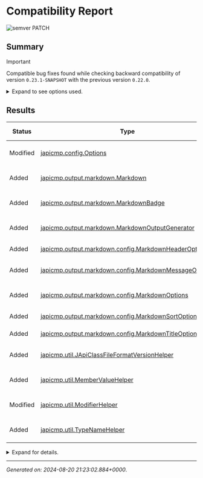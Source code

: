 
# Compatibility Report

![semver PATCH](https://img.shields.io/badge/semver-PATCH-yellow?logo=semver "semver PATCH")

## Summary

> [!IMPORTANT]
>
> Compatible bug fixes found while checking backward compatibility of version `0.23.1-SNAPSHOT` with the previous version `0.22.0`.

<details markdown="1">
<summary>Expand to see options used.</summary>

- **Report only summary**: No
- **Report only changes**: Yes
- **Report only binary-incompatible changes**: No
- **Access modifier filter**: `PROTECTED`
- **Old archives**:
  - ![japicmp 0.22.0](https://img.shields.io/badge/japicmp-0.22.0-blue "japicmp 0.22.0")
- **New archives**:
  - ![japicmp 0.23.1-SNAPSHOT](https://img.shields.io/badge/japicmp-0.23.1_SNAPSHOT-blue "japicmp 0.23.1-SNAPSHOT")
- **Evaluate annotations**: Yes
- **Include synthetic classes and class members**: No
- **Include specific elements**: No
- **Exclude specific elements**: Yes
  - `japicmp.*#__cobertura*()`
  - `japicmp.*#__cobertura*(net.sourceforge.cobertura.coveragedata.LightClassmapListener)`
  - `japicmp.*#__cobertura*`
- **Ignore all missing classes**: No
- **Ignore specific missing classes**: No
- **Treat changes as errors**:
  - Any changes: No
  - Binary incompatible changes: No
  - Source incompatible changes: No
  - Incompatible changes caused by excluded classes: Yes
  - Semantically incompatible changes: No
  - Semantically incompatible changes, including development versions: No
- **Classpath mode**: `ONE_COMMON_CLASSPATH`
- **Old classpath**:
```

```
- **New classpath**:
```

```

</details>


## Results

| Status   | Type                                                    | Serialization       | Compatibility Changes |
|----------|---------------------------------------------------------|---------------------|-----------------------|
| Modified | [japicmp.config.Options]                                | ![Not serializable] | ![Method added to public class] |
| Added    | [japicmp.output.markdown.Markdown]                      | ![Not serializable] | ![Method added to public class] |
| Added    | [japicmp.output.markdown.MarkdownBadge]                 | ![Not serializable] | ![Method added to public class] |
| Added    | [japicmp.output.markdown.MarkdownOutputGenerator]       | ![Not serializable] | ![Method added to public class] |
| Added    | [japicmp.output.markdown.config.MarkdownHeaderOptions]  | ![Not serializable] | ![No changes]         |
| Added    | [japicmp.output.markdown.config.MarkdownMessageOptions] | ![Not serializable] | ![Method added to public class] |
| Added    | [japicmp.output.markdown.config.MarkdownOptions]        | ![Not serializable] | ![Method added to public class] |
| Added    | [japicmp.output.markdown.config.MarkdownSortOptions]    | ![Not serializable] | ![No changes]         |
| Added    | [japicmp.output.markdown.config.MarkdownTitleOptions]   | ![Not serializable] | ![No changes]         |
| Added    | [japicmp.util.JApiClassFileFormatVersionHelper]         | ![Not serializable] | ![Method added to public class] |
| Added    | [japicmp.util.MemberValueHelper]                        | ![Not serializable] | ![Method added to public class] |
| Modified | [japicmp.util.ModifierHelper]                           | ![Not serializable] | ![Method added to public class] |
| Added    | [japicmp.util.TypeNameHelper]                           | ![Not serializable] | ![Method added to public class] |

<details markdown="1">
<summary>Expand for details.</summary>

___

<a id="user-content-japicmp.config.options"></a>
### `japicmp.config.Options`

- [X] Binary-compatible
- [X] Source-compatible
- [X] Serialization-compatible

| Status   | Modifiers | Type  | Name      | Extends    | JDK   | Serialization       | Compatibility Changes |
|----------|-----------|-------|-----------|------------|-------|---------------------|-----------------------|
| Modified | `public`  | Class | `Options` | [`Object`] | JDK 8 | ![Not serializable] | ![No changes]         |


#### Methods

| Status | Modifiers    | Generics | Type          | Method                       | Annotations | Throws | Compatibility Changes |
|--------|--------------|----------|---------------|------------------------------|-------------|--------|-----------------------|
| Added  | **`public`** |          | **`boolean`** | **`isMarkdown`**()           |             |        | ![Method added to public class] |
| Added  | **`public`** |          | **`void`**    | **`setMarkdown`**(`boolean`) |             |        | ![Method added to public class] |

___

<a id="user-content-japicmp.output.markdown.markdown"></a>
### `japicmp.output.markdown.Markdown`

- [X] Binary-compatible
- [X] Source-compatible
- [X] Serialization-compatible

| Status | Modifiers                   | Type      | Name           | Extends        | JDK       | Serialization       | Compatibility Changes |
|--------|-----------------------------|-----------|----------------|----------------|-----------|---------------------|-----------------------|
| Added  | **`public`** **`abstract`** | **Class** | **`Markdown`** | **[`Object`]** | **JDK 8** | ![Not serializable] | ![No changes]         |


#### Constructors

| Status | Modifiers    | Generics | Constructor      | Annotations | Throws | Compatibility Changes |
|--------|--------------|----------|------------------|-------------|--------|-----------------------|
| Added  | **`public`** |          | **`Markdown`**() |             |        | ![No changes]         |


#### Methods

| Status | Modifiers                 | Generics | Type           | Method                        | Annotations | Throws | Compatibility Changes |
|--------|---------------------------|----------|----------------|-------------------------------|-------------|--------|-----------------------|
| Added  | **`static`** **`public`** |          | **[`String`]** | **`angles`**([`String`])      |             |        | ![Method added to public class] |
| Added  | **`static`** **`public`** |          | **[`String`]** | **`backticks`**([`String`])   |             |        | ![Method added to public class] |
| Added  | **`static`** **`public`** |          | **[`String`]** | **`brackets`**([`String`])    |             |        | ![Method added to public class] |
| Added  | **`static`** **`public`** |          | **[`String`]** | **`parenthesis`**([`String`]) |             |        | ![Method added to public class] |
| Added  | **`static`** **`public`** |          | **[`String`]** | **`quotes`**([`String`])      |             |        | ![Method added to public class] |


#### Fields

| Status | Modifiers                             | Type                                       | Name                       | Annotations | Compatibility Changes |
|--------|---------------------------------------|--------------------------------------------|----------------------------|-------------|-----------------------|
| Added  | **`public`** **`static`** **`final`** | **[`String`]**                             | `ANGLE_CLOSE`              |             | ![No changes]         |
| Added  | **`public`** **`static`** **`final`** | **[`String`]**                             | `ANGLE_OPEN`               |             | ![No changes]         |
| Added  | **`public`** **`static`** **`final`** | **[`String`]**                             | `BACKSLASH`                |             | ![No changes]         |
| Added  | **`public`** **`static`** **`final`** | **[`String`]**                             | `BACKTICK`                 |             | ![No changes]         |
| Added  | **`public`** **`static`** **`final`** | **[`String`]**                             | `BANG`                     |             | ![No changes]         |
| Added  | **`public`** **`static`** **`final`** | **[`Collector<CharSequence, ?, String>`]** | `BR`                       |             | ![No changes]         |
| Added  | **`public`** **`static`** **`final`** | **[`String`]**                             | `BRACKET_CLOSE`            |             | ![No changes]         |
| Added  | **`public`** **`static`** **`final`** | **[`String`]**                             | `BRACKET_OPEN`             |             | ![No changes]         |
| Added  | **`public`** **`static`** **`final`** | **[`String`]**                             | `COLON`                    |             | ![No changes]         |
| Added  | **`public`** **`static`** **`final`** | **[`Collector<CharSequence, ?, String>`]** | `CSV`                      |             | ![No changes]         |
| Added  | **`public`** **`static`** **`final`** | **[`String`]**                             | `DASH`                     |             | ![No changes]         |
| Added  | **`public`** **`static`** **`final`** | **[`String`]**                             | `DOT`                      |             | ![No changes]         |
| Added  | **`public`** **`static`** **`final`** | **[`String`]**                             | `EMPTY`                    |             | ![No changes]         |
| Added  | **`public`** **`static`** **`final`** | **[`String`]**                             | `EOL`                      |             | ![No changes]         |
| Added  | **`public`** **`static`** **`final`** | **[`String`]**                             | `EQUAL`                    |             | ![No changes]         |
| Added  | **`public`** **`static`** **`final`** | **[`String`]**                             | `HASH`                     |             | ![No changes]         |
| Added  | **`public`** **`static`** **`final`** | **[`Collector<CharSequence, ?, String>`]** | `LINES`                    |             | ![No changes]         |
| Added  | **`public`** **`static`** **`final`** | **[`String`]**                             | `MARKDOWN_HORIZONTAL_RULE` |             | ![No changes]         |
| Added  | **`public`** **`static`** **`final`** | **[`String`]**                             | `PARAGRAPH`                |             | ![No changes]         |
| Added  | **`public`** **`static`** **`final`** | **[`String`]**                             | `PARENTHESIS_CLOSE`        |             | ![No changes]         |
| Added  | **`public`** **`static`** **`final`** | **[`String`]**                             | `PARENTHESIS_OPEN`         |             | ![No changes]         |
| Added  | **`public`** **`static`** **`final`** | **`char`**                                 | `PIPE`                     |             | ![No changes]         |
| Added  | **`public`** **`static`** **`final`** | **[`String`]**                             | `QUOTE`                    |             | ![No changes]         |
| Added  | **`public`** **`static`** **`final`** | **[`String`]**                             | `SPACE`                    |             | ![No changes]         |
| Added  | **`public`** **`static`** **`final`** | **[`Collector<CharSequence, ?, String>`]** | `SPACES`                   |             | ![No changes]         |
| Added  | **`public`** **`static`** **`final`** | **[`String`]**                             | `UNDERSCORE`               |             | ![No changes]         |

___

<a id="user-content-japicmp.output.markdown.markdownbadge"></a>
### `japicmp.output.markdown.MarkdownBadge`

- [X] Binary-compatible
- [X] Source-compatible
- [X] Serialization-compatible

| Status | Modifiers    | Type      | Name                | Extends          | JDK       | Serialization       | Compatibility Changes |
|--------|--------------|-----------|---------------------|------------------|-----------|---------------------|-----------------------|
| Added  | **`public`** | **Class** | **`MarkdownBadge`** | **[`Markdown`]** | **JDK 8** | ![Not serializable] | ![No changes]         |


#### Constructors

| Status | Modifiers    | Generics | Constructor                                             | Annotations | Throws | Compatibility Changes |
|--------|--------------|----------|---------------------------------------------------------|-------------|--------|-----------------------|
| Added  | **`public`** |          | **`MarkdownBadge`**([`String`], [`String`], [`String`]) |             |        | ![No changes]         |
| Added  | **`public`** |          | **`MarkdownBadge`**([`String`], [`String`], [`String`], [`String`]) |  |       | ![No changes]         |


#### Methods

| Status | Modifiers    | Generics | Type                     | Method                                                           | Annotations | Throws | Compatibility Changes |
|--------|--------------|----------|--------------------------|------------------------------------------------------------------|-------------|--------|-----------------------|
| Added  | **`public`** |          | **[`MarkdownRefImage`]** | **`toRefImage`**([`MarkdownReferences`], [`String`], [`String`]) |             |        | ![Method added to public class] |
| Added  | **`public`** |          | **[`MarkdownRefImage`]** | **`toRefImage`**([`MarkdownReferences`], [`String`])             |             |        | ![Method added to public class] |
| Added  | **`public`** |          | **[`MarkdownRefImage`]** | **`toRefImage`**([`MarkdownReferences`])                         |             |        | ![Method added to public class] |
| Added  | **`public`** |          | **[`String`]**           | **`toString`**()                                                 |             |        | ![Method added to public class] |

___

<a id="user-content-japicmp.output.markdown.markdownoutputgenerator"></a>
### `japicmp.output.markdown.MarkdownOutputGenerator`

- [X] Binary-compatible
- [X] Source-compatible
- [X] Serialization-compatible

| Status | Modifiers    | Type      | Name                          | Extends                    | JDK       | Serialization       | Compatibility Changes |
|--------|--------------|-----------|-------------------------------|----------------------------|-----------|---------------------|-----------------------|
| Added  | **`public`** | **Class** | **`MarkdownOutputGenerator`** | **[`OutputGenerator<T>`]** | **JDK 8** | ![Not serializable] | ![No changes]         |


#### Constructors

| Status | Modifiers    | Generics | Constructor                                                     | Annotations | Throws | Compatibility Changes |
|--------|--------------|----------|-----------------------------------------------------------------|-------------|--------|-----------------------|
| Added  | **`public`** |          | **`MarkdownOutputGenerator`**([`MarkdownOptions`], [`List<JApiClass>`]) |     |        | ![No changes]         |
| Added  | **`public`** |          | **`MarkdownOutputGenerator`**([`Options`], [`List<JApiClass>`]) |             |        | ![No changes]         |


#### Methods

| Status | Modifiers    | Generics | Type           | Method           | Annotations | Throws | Compatibility Changes |
|--------|--------------|----------|----------------|------------------|-------------|--------|-----------------------|
| Added  | **`public`** |          | **[`String`]** | **`generate`**() |             |        | ![Method added to public class] |

___

<a id="user-content-japicmp.output.markdown.config.markdownheaderoptions"></a>
### `japicmp.output.markdown.config.MarkdownHeaderOptions`

- [X] Binary-compatible
- [X] Source-compatible
- [X] Serialization-compatible

| Status | Modifiers    | Type      | Name                        | Extends        | JDK       | Serialization       | Compatibility Changes |
|--------|--------------|-----------|-----------------------------|----------------|-----------|---------------------|-----------------------|
| Added  | **`public`** | **Class** | **`MarkdownHeaderOptions`** | **[`Object`]** | **JDK 8** | ![Not serializable] | ![No changes]         |


#### Constructors

| Status | Modifiers    | Generics | Constructor                   | Annotations | Throws | Compatibility Changes |
|--------|--------------|----------|-------------------------------|-------------|--------|-----------------------|
| Added  | **`public`** |          | **`MarkdownHeaderOptions`**() |             |        | ![No changes]         |


#### Fields

| Status | Modifiers    | Type           | Name                           | Annotations | Compatibility Changes |
|--------|--------------|----------------|--------------------------------|-------------|-----------------------|
| Added  | **`public`** | **[`String`]** | `annotationName`               |             | ![No changes]         |
| Added  | **`public`** | **[`String`]** | `annotations`                  |             | ![No changes]         |
| Added  | **`public`** | **[`String`]** | `classJdk`                     |             | ![No changes]         |
| Added  | **`public`** | **[`String`]** | `className`                    |             | ![No changes]         |
| Added  | **`public`** | **[`String`]** | `classType`                    |             | ![No changes]         |
| Added  | **`public`** | **[`String`]** | `compatibilityChanges`         |             | ![No changes]         |
| Added  | **`public`** | **[`String`]** | `constructorNameAndParameters` |             | ![No changes]         |
| Added  | **`public`** | **[`String`]** | `exceptions`                   |             | ![No changes]         |
| Added  | **`public`** | **[`String`]** | `fieldName`                    |             | ![No changes]         |
| Added  | **`public`** | **[`String`]** | `fieldType`                    |             | ![No changes]         |
| Added  | **`public`** | **[`String`]** | `genericTemplateName`          |             | ![No changes]         |
| Added  | **`public`** | **[`String`]** | `genericTemplateType`          |             | ![No changes]         |
| Added  | **`public`** | **[`String`]** | `generics`                     |             | ![No changes]         |
| Added  | **`public`** | **[`String`]** | `interfaceName`                |             | ![No changes]         |
| Added  | **`public`** | **[`String`]** | `methodNameAndParameters`      |             | ![No changes]         |
| Added  | **`public`** | **[`String`]** | `methodReturnType`             |             | ![No changes]         |
| Added  | **`public`** | **[`String`]** | `modifiers`                    |             | ![No changes]         |
| Added  | **`public`** | **[`String`]** | `serialization`                |             | ![No changes]         |
| Added  | **`public`** | **[`String`]** | `status`                       |             | ![No changes]         |
| Added  | **`public`** | **[`String`]** | `superclass`                   |             | ![No changes]         |
| Added  | **`public`** | **[`String`]** | `type`                         |             | ![No changes]         |

___

<a id="user-content-japicmp.output.markdown.config.markdownmessageoptions"></a>
### `japicmp.output.markdown.config.MarkdownMessageOptions`

- [X] Binary-compatible
- [X] Source-compatible
- [X] Serialization-compatible

| Status | Modifiers    | Type      | Name                         | Extends        | JDK       | Serialization       | Compatibility Changes |
|--------|--------------|-----------|------------------------------|----------------|-----------|---------------------|-----------------------|
| Added  | **`public`** | **Class** | **`MarkdownMessageOptions`** | **[`Object`]** | **JDK 8** | ![Not serializable] | ![No changes]         |


#### Constructors

| Status | Modifiers    | Generics | Constructor                    | Annotations | Throws | Compatibility Changes |
|--------|--------------|----------|--------------------------------|-------------|--------|-----------------------|
| Added  | **`public`** |          | **`MarkdownMessageOptions`**() |             |        | ![No changes]         |


#### Methods

| Status | Modifiers    | Generics | Type           | Method                                               | Annotations | Throws | Compatibility Changes |
|--------|--------------|----------|----------------|------------------------------------------------------|-------------|--------|-----------------------|
| Added  | **`public`** |          | **[`String`]** | **`checkbox`**(`boolean`)                            |             |        | ![Method added to public class] |
| Added  | **`public`** |          | **[`String`]** | **`getClassType`**([`Optional<ClassType>`])          |             |        | ![Method added to public class] |
| Added  | **`public`** |          | **[`String`]** | **`getCurrentTimestamp`**()                          |             |        | ![Method added to public class] |
| Added  | **`public`** |          | **[`String`]** | **`getSemanticColor`**([`JApiSemanticVersionLevel`]) |             |        | ![Method added to public class] |
| Added  | **`public`** |          | **[`String`]** | **`getSemverBadge`**([`String`])                     |             |        | ![Method added to public class] |
| Added  | **`public`** |          | **[`String`]** | **`getSummaryMessage`**([`String`])                  |             |        | ![Method added to public class] |
| Added  | **`public`** |          | **[`String`]** | **`yesNo`**(`boolean`)                               |             |        | ![Method added to public class] |


#### Fields

| Status | Modifiers    | Type                                                  | Name                                                          | Annotations | Compatibility Changes |
|--------|--------------|-------------------------------------------------------|---------------------------------------------------------------|-------------|-----------------------|
| Added  | **`public`** | **[`String`]**                                        | `accessModifierFilter`                                        |             | ![No changes]         |
| Added  | **`public`** | **[`String`]**                                        | `added`                                                       |             | ![No changes]         |
| Added  | **`public`** | **[`String`]**                                        | `anyChanges`                                                  |             | ![No changes]         |
| Added  | **`public`** | **[`String`]**                                        | `badgeMajorChanges`                                           |             | ![No changes]         |
| Added  | **`public`** | **[`String`]**                                        | `badgeMinorChanges`                                           |             | ![No changes]         |
| Added  | **`public`** | **[`String`]**                                        | `badgeNoChanges`                                              |             | ![No changes]         |
| Added  | **`public`** | **[`String`]**                                        | `badgePatchChanges`                                           |             | ![No changes]         |
| Added  | **`public`** | **[`String`]**                                        | `binaryIncompatibleChanges`                                   |             | ![No changes]         |
| Added  | **`public`** | **[`String`]**                                        | `checked`                                                     |             | ![No changes]         |
| Added  | **`public`** | **[`String`]**                                        | `classpathMode`                                               |             | ![No changes]         |
| Added  | **`public`** | **[`String`]**                                        | `colorMajorChanges`                                           |             | ![No changes]         |
| Added  | **`public`** | **[`String`]**                                        | `colorMinorChanges`                                           |             | ![No changes]         |
| Added  | **`public`** | **[`String`]**                                        | `colorNoChanges`                                              |             | ![No changes]         |
| Added  | **`public`** | **[`String`]**                                        | `colorPatchChanges`                                           |             | ![No changes]         |
| Added  | **`public`** | **[`String`]**                                        | `colorVersionNumber`                                          |             | ![No changes]         |
| Added  | **`public`** | **[`String`]**                                        | `compatibilityBinary`                                         |             | ![No changes]         |
| Added  | **`public`** | **[`Map<JApiCompatibilityChangeType, String>`]**      | `compatibilityChangeType`                                     |             | ![No changes]         |
| Added  | **`public`** | **[`String`]**                                        | `compatibilitySerialization`                                  |             | ![No changes]         |
| Added  | **`public`** | **[`String`]**                                        | `compatibilitySource`                                         |             | ![No changes]         |
| Added  | **`public`** | **[`String`]**                                        | `dateTimeFormat`                                              |             | ![No changes]         |
| Added  | **`public`** | **[`String`]**                                        | `evaluateAnnotations`                                         |             | ![No changes]         |
| Added  | **`public`** | **[`String`]**                                        | `excludeSpecificElements`                                     |             | ![No changes]         |
| Added  | **`public`** | **[`String`]**                                        | `expandOptions`                                               |             | ![No changes]         |
| Added  | **`public`** | **[`String`]**                                        | `expandResults`                                               |             | ![No changes]         |
| Added  | **`public`** | **[`String`]**                                        | `generatedOn`                                                 |             | ![No changes]         |
| Added  | **`public`** | **[`String`]**                                        | `ignoreAllMissingClasses`                                     |             | ![No changes]         |
| Added  | **`public`** | **[`String`]**                                        | `ignoreSpecificMissingClasses`                                |             | ![No changes]         |
| Added  | **`public`** | **[`String`]**                                        | `includeSpecificElements`                                     |             | ![No changes]         |
| Added  | **`public`** | **[`String`]**                                        | `includeSynthetic`                                            |             | ![No changes]         |
| Added  | **`public`** | **[`String`]**                                        | `incompatibleChangesCausedByExcludedClasses`                  |             | ![No changes]         |
| Added  | **`public`** | **[`String`]**                                        | `manyNewArchives`                                             |             | ![No changes]         |
| Added  | **`public`** | **[`String`]**                                        | `manyOldArchives`                                             |             | ![No changes]         |
| Added  | **`public`** | **[`String`]**                                        | `modified`                                                    |             | ![No changes]         |
| Added  | **`public`** | **[`String`]**                                        | `newArchives`                                                 |             | ![No changes]         |
| Added  | **`public`** | **[`String`]**                                        | `newClasspath`                                                |             | ![No changes]         |
| Added  | **`public`** | **[`String`]**                                        | `no`                                                          |             | ![No changes]         |
| Added  | **`public`** | **[`String`]**                                        | `noCompatibilityChanges`                                      |             | ![No changes]         |
| Added  | **`public`** | **[`String`]**                                        | `oldArchives`                                                 |             | ![No changes]         |
| Added  | **`public`** | **[`String`]**                                        | `oldClasspath`                                                |             | ![No changes]         |
| Added  | **`public`** | **[`String`]**                                        | `oneNewVersion`                                               |             | ![No changes]         |
| Added  | **`public`** | **[`String`]**                                        | `oneOldVersion`                                               |             | ![No changes]         |
| Added  | **`public`** | **[`String`]**                                        | `removed`                                                     |             | ![No changes]         |
| Added  | **`public`** | **[`String`]**                                        | `reportOnlyBinaryIncompatibleChanges`                         |             | ![No changes]         |
| Added  | **`public`** | **[`String`]**                                        | `reportOnlyChanges`                                           |             | ![No changes]         |
| Added  | **`public`** | **[`String`]**                                        | `reportOnlySummary`                                           |             | ![No changes]         |
| Added  | **`public`** | **[`String`]**                                        | `semanticallyIncompatibleChanges`                             |             | ![No changes]         |
| Added  | **`public`** | **[`String`]**                                        | `semanticallyIncompatibleChangesIncludingDevelopmentVersions` |             | ![No changes]         |
| Added  | **`public`** | **[`Map<JApiJavaObjectS…tionChangeStatus, String>`]** | `serializationCompatibility`                                  |             | ![No changes]         |
| Added  | **`public`** | **[`String`]**                                        | `sourceIncompatibleChanges`                                   |             | ![No changes]         |
| Added  | **`public`** | **[`String`]**                                        | `statusBinaryIncompatible`                                    |             | ![No changes]         |
| Added  | **`public`** | **[`String`]**                                        | `statusIncompatible`                                          |             | ![No changes]         |
| Added  | **`public`** | **[`String`]**                                        | `statusModified`                                              |             | ![No changes]         |
| Added  | **`public`** | **[`String`]**                                        | `statusNew`                                                   |             | ![No changes]         |
| Added  | **`public`** | **[`String`]**                                        | `statusRemoved`                                               |             | ![No changes]         |
| Added  | **`public`** | **[`String`]**                                        | `statusSerializationIncompatible`                             |             | ![No changes]         |
| Added  | **`public`** | **[`String`]**                                        | `statusSourceIncompatible`                                    |             | ![No changes]         |
| Added  | **`public`** | **[`String`]**                                        | `statusUnchanged`                                             |             | ![No changes]         |
| Added  | **`public`** | **[`String`]**                                        | `summaryMajorChanges`                                         |             | ![No changes]         |
| Added  | **`public`** | **[`String`]**                                        | `summaryMinorChanges`                                         |             | ![No changes]         |
| Added  | **`public`** | **[`String`]**                                        | `summaryNoChanges`                                            |             | ![No changes]         |
| Added  | **`public`** | **[`String`]**                                        | `summaryPatchChanges`                                         |             | ![No changes]         |
| Added  | **`public`** | **[`String`]**                                        | `treatChangesAsErrors`                                        |             | ![No changes]         |
| Added  | **`public`** | **[`String`]**                                        | `typeAnnotation`                                              |             | ![No changes]         |
| Added  | **`public`** | **[`String`]**                                        | `typeClass`                                                   |             | ![No changes]         |
| Added  | **`public`** | **[`String`]**                                        | `typeEnum`                                                    |             | ![No changes]         |
| Added  | **`public`** | **[`String`]**                                        | `typeInterface`                                               |             | ![No changes]         |
| Added  | **`public`** | **[`String`]**                                        | `unchanged`                                                   |             | ![No changes]         |
| Added  | **`public`** | **[`String`]**                                        | `unchecked`                                                   |             | ![No changes]         |
| Added  | **`public`** | **[`String`]**                                        | `unknownVersion`                                              |             | ![No changes]         |
| Added  | **`public`** | **[`String`]**                                        | `warningAllMissingClassesIgnored`                             |             | ![No changes]         |
| Added  | **`public`** | **[`String`]**                                        | `warningSomeMissingClassesIgnored`                            |             | ![No changes]         |
| Added  | **`public`** | **[`String`]**                                        | `yes`                                                         |             | ![No changes]         |

___

<a id="user-content-japicmp.output.markdown.config.markdownoptions"></a>
### `japicmp.output.markdown.config.MarkdownOptions`

- [X] Binary-compatible
- [X] Source-compatible
- [X] Serialization-compatible

| Status | Modifiers    | Type      | Name                  | Extends        | JDK       | Serialization       | Compatibility Changes |
|--------|--------------|-----------|-----------------------|----------------|-----------|---------------------|-----------------------|
| Added  | **`public`** | **Class** | **`MarkdownOptions`** | **[`Object`]** | **JDK 8** | ![Not serializable] | ![No changes]         |


#### Methods

| Status | Modifiers                 | Generics | Type                    | Method                                | Annotations | Throws | Compatibility Changes |
|--------|---------------------------|----------|-------------------------|---------------------------------------|-------------|--------|-----------------------|
| Added  | **`static`** **`public`** |          | **[`MarkdownOptions`]** | **`newDefault`**()                    |             |        | ![Method added to public class] |
| Added  | **`static`** **`public`** |          | **[`MarkdownOptions`]** | **`newDefault`**([`Options`])         |             |        | ![Method added to public class] |
| Added  | **`public`**              |          | **`void`**              | **`setTargetNewVersion`**([`String`]) |             |        | ![Method added to public class] |
| Added  | **`public`**              |          | **`void`**              | **`setTargetOldVersion`**([`String`]) |             |        | ![Method added to public class] |


#### Fields

| Status | Modifiers    | Type                           | Name               | Annotations | Compatibility Changes |
|--------|--------------|--------------------------------|--------------------|-------------|-----------------------|
| Added  | **`public`** | **[`MarkdownHeaderOptions`]**  | `header`           |             | ![No changes]         |
| Added  | **`public`** | **[`MarkdownMessageOptions`]** | `message`          |             | ![No changes]         |
| Added  | **`public`** | **[`Options`]**                | `options`          |             | ![No changes]         |
| Added  | **`public`** | **[`MarkdownSortOptions`]**    | `sort`             |             | ![No changes]         |
| Added  | **`public`** | **[`Optional<String>`]**       | `targetNewVersion` |             | ![No changes]         |
| Added  | **`public`** | **[`Optional<String>`]**       | `targetOldVersion` |             | ![No changes]         |
| Added  | **`public`** | **[`MarkdownTitleOptions`]**   | `title`            |             | ![No changes]         |

___

<a id="user-content-japicmp.output.markdown.config.markdownsortoptions"></a>
### `japicmp.output.markdown.config.MarkdownSortOptions`

- [X] Binary-compatible
- [X] Source-compatible
- [X] Serialization-compatible

| Status | Modifiers    | Type      | Name                      | Extends        | JDK       | Serialization       | Compatibility Changes |
|--------|--------------|-----------|---------------------------|----------------|-----------|---------------------|-----------------------|
| Added  | **`public`** | **Class** | **`MarkdownSortOptions`** | **[`Object`]** | **JDK 8** | ![Not serializable] | ![No changes]         |


#### Constructors

| Status | Modifiers    | Generics | Constructor                 | Annotations | Throws | Compatibility Changes |
|--------|--------------|----------|-----------------------------|-------------|--------|-----------------------|
| Added  | **`public`** |          | **`MarkdownSortOptions`**() |             |        | ![No changes]         |


#### Fields

| Status | Modifiers    | Type                                         | Name           | Annotations | Compatibility Changes |
|--------|--------------|----------------------------------------------|----------------|-------------|-----------------------|
| Added  | **`public`** | **[`Comparator<JApiAnnotation>`]**           | `annotations`  |             | ![No changes]         |
| Added  | **`public`** | **[`Comparator<JApiClass>`]**                | `classes`      |             | ![No changes]         |
| Added  | **`public`** | **[`Comparator<JApiConstructor>`]**          | `constructors` |             | ![No changes]         |
| Added  | **`public`** | **[`Comparator<JApiField>`]**                | `fields`       |             | ![No changes]         |
| Added  | **`public`** | **[`Comparator<JApiGenericTemplate>`]**      | `generics`     |             | ![No changes]         |
| Added  | **`public`** | **[`Comparator<JApiImplementedInterface>`]** | `interfaces`   |             | ![No changes]         |
| Added  | **`public`** | **[`Comparator<JApiMethod>`]**               | `methods`      |             | ![No changes]         |

___

<a id="user-content-japicmp.output.markdown.config.markdowntitleoptions"></a>
### `japicmp.output.markdown.config.MarkdownTitleOptions`

- [X] Binary-compatible
- [X] Source-compatible
- [X] Serialization-compatible

| Status | Modifiers    | Type      | Name                       | Extends        | JDK       | Serialization       | Compatibility Changes |
|--------|--------------|-----------|----------------------------|----------------|-----------|---------------------|-----------------------|
| Added  | **`public`** | **Class** | **`MarkdownTitleOptions`** | **[`Object`]** | **JDK 8** | ![Not serializable] | ![No changes]         |


#### Constructors

| Status | Modifiers    | Generics | Constructor                  | Annotations | Throws | Compatibility Changes |
|--------|--------------|----------|------------------------------|-------------|--------|-----------------------|
| Added  | **`public`** |          | **`MarkdownTitleOptions`**() |             |        | ![No changes]         |


#### Fields

| Status | Modifiers    | Type           | Name              | Annotations | Compatibility Changes |
|--------|--------------|----------------|-------------------|-------------|-----------------------|
| Added  | **`public`** | **[`String`]** | `annotations`     |             | ![No changes]         |
| Added  | **`public`** | **[`String`]** | `constructors`    |             | ![No changes]         |
| Added  | **`public`** | **[`String`]** | `fields`          |             | ![No changes]         |
| Added  | **`public`** | **[`String`]** | `generics`        |             | ![No changes]         |
| Added  | **`public`** | **[`String`]** | `interfaces`      |             | ![No changes]         |
| Added  | **`public`** | **[`String`]** | `methods`         |             | ![No changes]         |
| Added  | **`public`** | **[`String`]** | `report`          |             | ![No changes]         |
| Added  | **`public`** | **[`String`]** | `results`         |             | ![No changes]         |
| Added  | **`public`** | **[`String`]** | `summary`         |             | ![No changes]         |
| Added  | **`public`** | **`int`**      | `topHeadingLevel` |             | ![No changes]         |

___

<a id="user-content-japicmp.util.japiclassfileformatversionhelper"></a>
### `japicmp.util.JApiClassFileFormatVersionHelper`

- [X] Binary-compatible
- [X] Source-compatible
- [X] Serialization-compatible

| Status | Modifiers    | Type      | Name                                   | Extends        | JDK       | Serialization       | Compatibility Changes |
|--------|--------------|-----------|----------------------------------------|----------------|-----------|---------------------|-----------------------|
| Added  | **`public`** | **Class** | **`JApiClassFileFormatVersionHelper`** | **[`Object`]** | **JDK 8** | ![Not serializable] | ![No changes]         |


#### Methods

| Status | Modifiers                 | Generics | Type           | Method                                                 | Annotations | Throws | Compatibility Changes |
|--------|---------------------------|----------|----------------|--------------------------------------------------------|-------------|--------|-----------------------|
| Added  | **`static`** **`public`** |          | **[`String`]** | **`getNewJdkVersion`**([`JApiClassFileFormatVersion`]) |             |        | ![Method added to public class] |
| Added  | **`static`** **`public`** |          | **[`String`]** | **`getOldJdkVersion`**([`JApiClassFileFormatVersion`]) |             |        | ![Method added to public class] |

___

<a id="user-content-japicmp.util.membervaluehelper"></a>
### `japicmp.util.MemberValueHelper`

- [X] Binary-compatible
- [X] Source-compatible
- [X] Serialization-compatible

| Status | Modifiers    | Type      | Name                    | Extends        | JDK       | Serialization       | Compatibility Changes |
|--------|--------------|-----------|-------------------------|----------------|-----------|---------------------|-----------------------|
| Added  | **`public`** | **Class** | **`MemberValueHelper`** | **[`Object`]** | **JDK 8** | ![Not serializable] | ![No changes]         |


#### Methods

| Status | Modifiers                 | Generics | Type           | Method                                              | Annotations | Throws | Compatibility Changes |
|--------|---------------------------|----------|----------------|-----------------------------------------------------|-------------|--------|-----------------------|
| Added  | **`static`** **`public`** |          | **[`String`]** | **`formatMemberValue`**([`MemberValue`], `boolean`) |             |        | ![Method added to public class] |

___

<a id="user-content-japicmp.util.modifierhelper"></a>
### `japicmp.util.ModifierHelper`

- [X] Binary-compatible
- [X] Source-compatible
- [X] Serialization-compatible

| Status   | Modifiers | Type  | Name             | Extends    | JDK   | Serialization       | Compatibility Changes |
|----------|-----------|-------|------------------|------------|-------|---------------------|-----------------------|
| Modified | `public`  | Class | `ModifierHelper` | [`Object`] | JDK 8 | ![Not serializable] | ![No changes]         |


#### Methods

| Status | Modifiers                 | Generics | Type                     | Method | Annotations | Throws | Compatibility Changes |
|--------|---------------------------|----------|--------------------------|--------|-------------|--------|-----------------------|
| Added  | **`static`** **`public`** |          | **[`Optional<String>`]** | **`getNewModifierName`**([`JApiModifier<? extends Enum<? extends Enum<? extends ?>>>`]) |  |  | ![Method added to public class] |
| Added  | **`static`** **`public`** |          | **[`Optional<String>`]** | **`getOldModifierName`**([`JApiModifier<? extends Enum<? extends Enum<? extends ?>>>`]) |  |  | ![Method added to public class] |

___

<a id="user-content-japicmp.util.typenamehelper"></a>
### `japicmp.util.TypeNameHelper`

- [X] Binary-compatible
- [X] Source-compatible
- [X] Serialization-compatible

| Status | Modifiers    | Type      | Name                 | Extends        | JDK       | Serialization       | Compatibility Changes |
|--------|--------------|-----------|----------------------|----------------|-----------|---------------------|-----------------------|
| Added  | **`public`** | **Class** | **`TypeNameHelper`** | **[`Object`]** | **JDK 8** | ![Not serializable] | ![No changes]         |


#### Methods

| Status | Modifiers                 | Generics | Type           | Method | Annotations | Throws | Compatibility Changes |
|--------|---------------------------|----------|----------------|--------|-------------|--------|-----------------------|
| Added  | **`static`** **`public`** |          | **[`String`]** | **`formatGenericTemplate`**([`String`], [`String`], [`List<JApiGenericType>`], `boolean`) |  |  | ![Method added to public class] |
| Added  | **`static`** **`public`** |          | **[`String`]** | **`formatParameterTypeName`**([`JApiBehavior`], [`JApiParameter`], [`Optional<VarargsModifier>`], [`List<JApiGenericType>`], `boolean`) |  |  | ![Method added to public class] |
| Added  | **`static`** **`public`** |          | **[`String`]** | **`formatTypeName`**([`String`], [`List<JApiGenericType>`], `int`) |  |  | ![Method added to public class] |
| Added  | **`static`** **`public`** |          | **[`String`]** | **`formatTypeName`**([`String`], [`JApiHasChangeStatus`], [`JApiHasGenericTemplates`], `int`) |  |  | ![Method added to public class] |
| Added  | **`static`** **`public`** |          | **[`String`]** | **`formatTypeName`**([`String`], [`List<JApiGenericType>`], `boolean`) |  |  | ![Method added to public class] |
| Added  | **`static`** **`public`** |          | **[`String`]** | **`formatTypeName`**([`String`], [`JApiHasChangeStatus`], [`JApiHasGenericTemplates`], `boolean`) |  |  | ![Method added to public class] |


</details>


___

*Generated on: 2024-08-20 21:23:02.884+0000*.

[Method added to public class]: https://img.shields.io/badge/Method_added_to_public_class-yellow "Method added to public class"
[No changes]: https://img.shields.io/badge/No_changes-green "No changes"
[Not serializable]: https://img.shields.io/badge/Not_serializable-green "Not serializable"
[`Collector<CharSequence, ?, String>`]: # "java.util.stream.Collector<java.lang.CharSequence, ?, java.lang.String>"
[`Comparator<JApiAnnotation>`]: # "java.util.Comparator<japicmp.model.JApiAnnotation>"
[`Comparator<JApiClass>`]: # "java.util.Comparator<japicmp.model.JApiClass>"
[`Comparator<JApiConstructor>`]: # "java.util.Comparator<japicmp.model.JApiConstructor>"
[`Comparator<JApiField>`]: # "java.util.Comparator<japicmp.model.JApiField>"
[`Comparator<JApiGenericTemplate>`]: # "java.util.Comparator<japicmp.model.JApiGenericTemplate>"
[`Comparator<JApiImplementedInterface>`]: # "java.util.Comparator<japicmp.model.JApiImplementedInterface>"
[`Comparator<JApiMethod>`]: # "java.util.Comparator<japicmp.model.JApiMethod>"
[`JApiBehavior`]: # "japicmp.model.JApiBehavior"
[`JApiClassFileFormatVersion`]: # "japicmp.model.JApiClassFileFormatVersion"
[`JApiHasChangeStatus`]: # "japicmp.model.JApiHasChangeStatus"
[`JApiHasGenericTemplates`]: # "japicmp.model.JApiHasGenericTemplates"
[`JApiModifier<? extends Enum<? extends Enum<? extends ?>>>`]: # "japicmp.model.JApiModifier<? extends java.lang.Enum<? extends java.lang.Enum<? extends ?>>>"
[`JApiParameter`]: # "japicmp.model.JApiParameter"
[`JApiSemanticVersionLevel`]: # "japicmp.model.JApiSemanticVersionLevel"
[`List<JApiClass>`]: # "java.util.List<japicmp.model.JApiClass>"
[`List<JApiGenericType>`]: # "java.util.List<japicmp.model.JApiGenericType>"
[`Map<JApiCompatibilityChangeType, String>`]: # "java.util.Map<japicmp.model.JApiCompatibilityChangeType, java.lang.String>"
[`Map<JApiJavaObjectS…tionChangeStatus, String>`]: # "java.util.Map<japicmp.model.JApiJavaObjectSerializationCompatibility$JApiJavaObjectSerializationChangeStatus, java.lang.String>"
[`MarkdownHeaderOptions`]: # "japicmp.output.markdown.config.MarkdownHeaderOptions"
[`MarkdownMessageOptions`]: # "japicmp.output.markdown.config.MarkdownMessageOptions"
[`MarkdownOptions`]: # "japicmp.output.markdown.config.MarkdownOptions"
[`MarkdownRefImage`]: # "japicmp.output.markdown.MarkdownRefImage"
[`MarkdownReferences`]: # "japicmp.output.markdown.MarkdownReferences"
[`MarkdownSortOptions`]: # "japicmp.output.markdown.config.MarkdownSortOptions"
[`MarkdownTitleOptions`]: # "japicmp.output.markdown.config.MarkdownTitleOptions"
[`Markdown`]: # "japicmp.output.markdown.Markdown"
[`MemberValue`]: # "javassist.bytecode.annotation.MemberValue"
[`Object`]: # "java.lang.Object"
[`Optional<ClassType>`]: # "japicmp.util.Optional<japicmp.model.JApiClassType$ClassType>"
[`Optional<String>`]: # "japicmp.util.Optional<java.lang.String>"
[`Optional<VarargsModifier>`]: # "japicmp.util.Optional<japicmp.model.VarargsModifier>"
[`Options`]: # "japicmp.config.Options"
[`OutputGenerator<T>`]: # "japicmp.output.OutputGenerator<T extends java.lang.Object>"
[`String`]: # "java.lang.String"
[japicmp.config.Options]: #user-content-japicmp.config.options
[japicmp.output.markdown.Markdown]: #user-content-japicmp.output.markdown.markdown
[japicmp.output.markdown.MarkdownBadge]: #user-content-japicmp.output.markdown.markdownbadge
[japicmp.output.markdown.MarkdownOutputGenerator]: #user-content-japicmp.output.markdown.markdownoutputgenerator
[japicmp.output.markdown.config.MarkdownHeaderOptions]: #user-content-japicmp.output.markdown.config.markdownheaderoptions
[japicmp.output.markdown.config.MarkdownMessageOptions]: #user-content-japicmp.output.markdown.config.markdownmessageoptions
[japicmp.output.markdown.config.MarkdownOptions]: #user-content-japicmp.output.markdown.config.markdownoptions
[japicmp.output.markdown.config.MarkdownSortOptions]: #user-content-japicmp.output.markdown.config.markdownsortoptions
[japicmp.output.markdown.config.MarkdownTitleOptions]: #user-content-japicmp.output.markdown.config.markdowntitleoptions
[japicmp.util.JApiClassFileFormatVersionHelper]: #user-content-japicmp.util.japiclassfileformatversionhelper
[japicmp.util.MemberValueHelper]: #user-content-japicmp.util.membervaluehelper
[japicmp.util.ModifierHelper]: #user-content-japicmp.util.modifierhelper
[japicmp.util.TypeNameHelper]: #user-content-japicmp.util.typenamehelper
